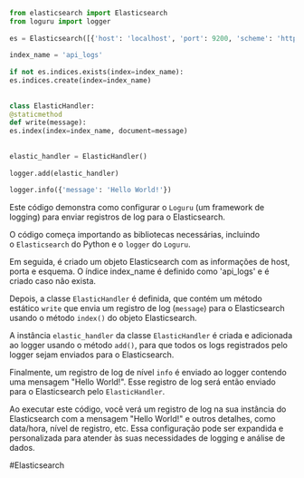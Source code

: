 


```python
from elasticsearch import Elasticsearch  
from loguru import logger  
  
es = Elasticsearch([{'host': 'localhost', 'port': 9200, 'scheme': 'http'}])  
  
index_name = 'api_logs'  
  
if not es.indices.exists(index=index_name):  
es.indices.create(index=index_name)  
  
  
class ElasticHandler:  
@staticmethod  
def write(message):  
es.index(index=index_name, document=message)  
  
  
elastic_handler = ElasticHandler()  
  
logger.add(elastic_handler)  
  
logger.info({'message': 'Hello World!'})
```

Este código demonstra como configurar o `Loguru` (um framework de logging) para enviar registros de log para o Elasticsearch.

O código começa importando as bibliotecas necessárias, incluindo o `Elasticsearch` do Python e o `logger` do `Loguru`.

Em seguida, é criado um objeto Elasticsearch com as informações de host, porta e esquema. O índice index_name é definido como 'api_logs' e é criado caso não exista.

Depois, a classe `ElasticHandler` é definida, que contém um método estático `write` que envia um registro de log (`message`) para o Elasticsearch usando o método `index()` do objeto Elasticsearch.

A instância `elastic_handler` da classe `ElasticHandler` é criada e adicionada ao logger usando o método `add()`, para que todos os logs registrados pelo logger sejam enviados para o Elasticsearch.

Finalmente, um registro de log de nível `info` é enviado ao logger contendo uma mensagem "Hello World!". Esse registro de log será então enviado para o Elasticsearch pelo `ElasticHandler`.

Ao executar este código, você verá um registro de log na sua instância do Elasticsearch com a mensagem "Hello World!" e outros detalhes, como data/hora, nível de registro, etc. Essa configuração pode ser expandida e personalizada para atender às suas necessidades de logging e análise de dados.

#Elasticsearch